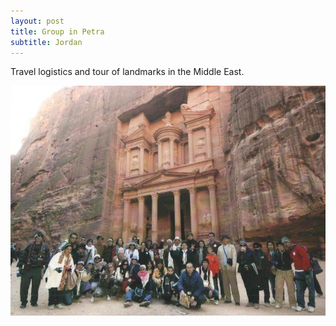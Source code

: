 ```yaml
---
layout: post
title: Group in Petra
subtitle: Jordan
---
```


Travel logistics and tour of landmarks in the Middle East.

[
![Group in Petra](/img/blog/petra-jordan-2012-01.jpg)
](/img/blog/petra-jordan-2012-01.jpg)
